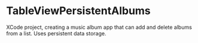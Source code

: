 # TableViewPersistentAlbums

XCode project, creating a music album app that can add and delete albums from a list.  Uses persistent data storage.
